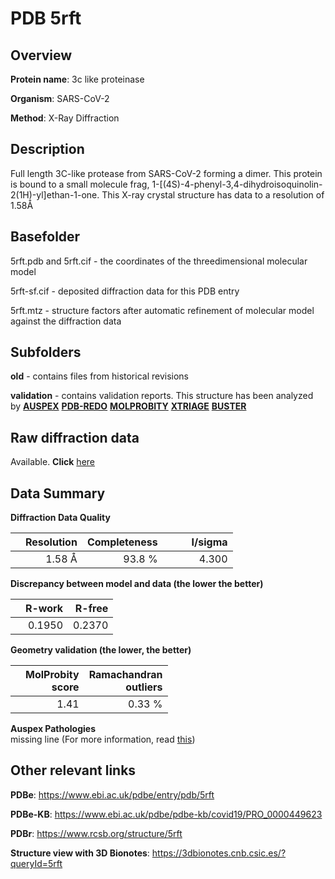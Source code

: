 # PDB 5rft

## Overview

**Protein name**: 3c like proteinase

**Organism**: SARS-CoV-2

**Method**: X-Ray Diffraction

## Description

Full length 3C-like protease from SARS-CoV-2 forming a dimer. This protein is bound to a small molecule frag, 1-[(4S)-4-phenyl-3,4-dihydroisoquinolin-2(1H)-yl]ethan-1-one. This X-ray crystal structure has data to a resolution of 1.58Å

## Basefolder

5rft.pdb and 5rft.cif - the coordinates of the threedimensional molecular model

5rft-sf.cif - deposited diffraction data for this PDB entry

5rft.mtz - structure factors after automatic refinement of molecular model against the diffraction data

## Subfolders



**old** - contains files from historical revisions

**validation** - contains validation reports. This structure has been analyzed by [**AUSPEX**](https://github.com/thorn-lab/coronavirus_structural_task_force/tree/master/pdb/3c_like_proteinase/SARS-CoV-2/5rft/validation/auspex) [**PDB-REDO**](https://github.com/thorn-lab/coronavirus_structural_task_force/tree/master/pdb/3c_like_proteinase/SARS-CoV-2/5rft/validation/pdb-redo) [**MOLPROBITY**](https://github.com/thorn-lab/coronavirus_structural_task_force/tree/master/pdb/3c_like_proteinase/SARS-CoV-2/5rft/validation/molprobity) [**XTRIAGE**](https://github.com/thorn-lab/coronavirus_structural_task_force/blob/master/pdb/3c_like_proteinase/SARS-CoV-2/5rft/validation/Xtriage_output.log) [**BUSTER**](https://www.globalphasing.com/buster/wiki/index.cgi?Covid19Pdb5RFT) 



## Raw diffraction data

Available. **Click** [here](https://zenodo.org/record/3731517) 

## Data Summary
**Diffraction Data Quality**

|   | Resolution | Completeness| I/sigma |
|---|-------------:|----------------:|--------------:|
|   |1.58 Å|93.8  %|<img width=50/>4.300|

**Discrepancy between model and data (the lower the better)**

|   | **R-work**| **R-free**   
|---|-------------:|----------------:|           
||  0.1950|  0.2370|

**Geometry validation (the lower, the better)**

|   |**MolProbity<br>score**| **Ramachandran<br>outliers** 
|---|-------------:|----------------:|
||  1.41|  0.33 %|

**Auspex Pathologies**<br> missing line (For more information, read [this](https://github.com/thorn-lab/coronavirus_structural_task_force/blob/master/pdb/3c_like_proteinase/SARS-CoV-2/5rft/validation/auspex/5rft_auspex_comments.txt))

 



## Other relevant links 
**PDBe**:  https://www.ebi.ac.uk/pdbe/entry/pdb/5rft

**PDBe-KB**: https://www.ebi.ac.uk/pdbe/pdbe-kb/covid19/PRO_0000449623 
 
**PDBr**: https://www.rcsb.org/structure/5rft 

**Structure view with 3D Bionotes**: https://3dbionotes.cnb.csic.es/?queryId=5rft

